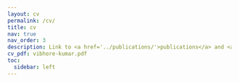 ```yaml
---
layout: cv
permalink: /cv/
title: cv
nav: true
nav_order: 3
description: Link to <a href='../publications/'>publications</a> and <a href='../patents/'>patents</a>.
cv_pdf: vibhore-kumar.pdf
toc:
  sidebar: left
---
```

